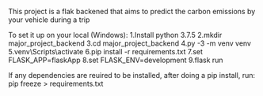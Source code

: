 This project is a flak backened that aims to predict the carbon emissions by your vehicle during a trip

To set it up on your local (Windows):
  1.Install python 3.7.5
  2.mkdir major_project_backend
  3.cd major_project_backend
  4.py -3 -m venv venv
  5.venv\Scripts\activate
  6.pip install -r requirements.txt
  7.set FLASK_APP=flaskApp
  8.set FLASK_ENV=development
  9.flask run
  
If any dependencies are reuired to be installed, after doing a pip install, run: pip freeze > requirements.txt
